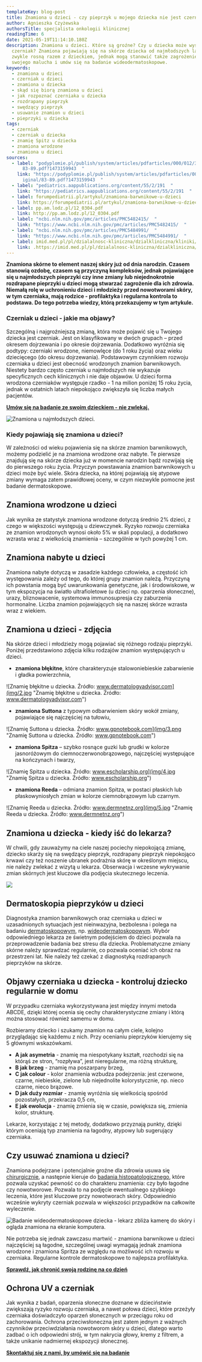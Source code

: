 ```yaml
---
templateKey: blog-post
title: Znamiona u dzieci - czy pieprzyk u mojego dziecka nie jest czerniakiem?
author: Agnieszka Czyżewska
authorsTitle: specjalista onkologii klinicznej
readingTime: 6
date: 2021-05-19T11:14:10.180Z
description: Znamiona u dzieci. Które są groźne? Czy u dziecka może wystąpić
  czerniak? Znamiona pojawiają się na skórze dziecka od najmłodszych lat i
  zwykle rosną razem z dzieckiem, jednak mogą stanowić także zagrożenie! Zbadaj
  swojego malucha i umów się na badanie wideodermatoskopowe.
keywords:
  - znamiona u dzieci
  - czerniak u dzieci
  - znamiona u dziecka
  - skąd się biorą znamiona u dzieci
  - jak rozpoznać czerniaka u dziecka
  - rozdrapany pieprzyk
  - swędzący pieprzyk
  - usuwanie znamion u dzieci
  - pieprzyki u dziecka
tags:
  - czerniak
  - czerniak u dziecka
  - znamię Spitz u dziecka
  - znamiona wrodzone
  - znamiona u dzieci
sources:
  - label: "podyplomie.pl/publish/system/articles/pdfarticles/000/012/309/original/\
      83-89.pdf?1473159943  "
    link: "https://podyplomie.pl/publish/system/articles/pdfarticles/000/012/309/or\
      iginal/83-89.pdf?1473159943  "
  - label: "pediatrics.aappublications.org/content/55/2/191  "
    link: "https://pediatrics.aappublications.org/content/55/2/191  "
  - label: forumpediatrii.pl/artykul/znamiona-barwnikowe-u-dzieci
    link: https://forumpediatrii.pl/artykul/znamiona-barwnikowe-u-dzieci
  - label: pp.am.lodz.pl/12_0304.pdf
    link: http://pp.am.lodz.pl/12_0304.pdf
  - label: "ncbi.nlm.nih.gov/pmc/articles/PMC5482415/  "
    link: "https://www.ncbi.nlm.nih.gov/pmc/articles/PMC5482415/  "
  - label: "ncbi.nlm.nih.gov/pmc/articles/PMC5484991/  "
    link: "https://www.ncbi.nlm.nih.gov/pmc/articles/PMC5484991/  "
  - label: imid.med.pl/pl/dzialalnosc-kliniczna/dzialkliniczna/kliniki/klinika-onkologii-i-chirurgii-onkologicznej/czerniak-u-dzieci
    link: .https://imid.med.pl/pl/dzialalnosc-kliniczna/dzialkliniczna/kliniki/klinika-onkologii-i-chirurgii-onkologicznej/czerniak-u-dzieci
---
```

**Znamiona skórne to element naszej skóry już od dnia narodzin. Czasem stanowią ozdobę, czasem są przyczyną kompleksów, jednak pojawiające się u najmłodszych pieprzyki czy inne zmiany lub niejednokrotnie rozdrapane pieprzyki u dzieci mogą stwarzać zagrożenie dla ich zdrowia. Niemałą rolę w uchronieniu dzieci i młodzieży przed nowotworami skóry, w tym czerniaka, mają rodzice - profilaktyka i regularna kontrola to podstawa. Do tego potrzeba wiedzy, którą przekazujemy w tym artykule.**

### Czerniak u dzieci - jakie ma objawy?

Szczególną i najgroźniejszą zmianą, która może pojawić się u Twojego dziecka jest czerniak. Jest on klasyfikowany w dwóch grupach – przed okresem dojrzewania i po okresie dojrzewania. Dodatkowo wyróżnia się podtypy:
czerniaki wrodzone, niemowlęce (do 1 roku życia) oraz 
wieku dziecięcego (do okresu dojrzewania). 
Podstawowym czynnikiem rozwoju czerniaka u dzieci jest obecność wrodzonych znamion barwnikowych. Niestety bardzo często czerniak u najmłodszych nie wykazuje specyficznych cech klinicznych i nie daje objawów. U dzieci forma wrodzona czerniaków występuje rzadko - 1 na milion poniżej 15 roku życia, jednak w ostatnich latach niepokojąco zwiększyła się liczba małych pacjentów.



**[Umów się na badanie ze swoim dzieckiem - nie zwlekaj.](/kontakt)**

![Znamiona u najmłodszych dzieci.](img/1.jpg "Znamiona u najmłodszych dzieci.")

### Kiedy pojawiają się znamiona u dzieci?

W zależności od wieku pojawienia się na skórze znamion barwnikowych, możemy podzielić je na znamiona wrodzone oraz nabyte. Te pierwsze znajdują się na skórze dziecka już w momencie narodzin bądź rozwijają się do pierwszego roku życia. Przyczyn powstawania znamion barwnikowych u dzieci może być wiele. Skóra dziecka, na której pojawiają się atypowe zmiany wymaga zatem prawidłowej oceny, w czym niezwykle pomocne jest badanie dermatoskopowe. 

## Znamiona wrodzone u dzieci

Jak wynika ze statystyk znamiona wrodzone dotyczą średnio 2% dzieci, z czego w większości występują u dziewczynek. Ryzyko rozwoju czerniaka ze znamion wrodzonych wynosi około 5% w skali populacji, a dodatkowo wzrasta wraz z wielkością znamienia – szczególnie w tych powyżej 1 cm.  

## Znamiona nabyte u dzieci

Znamiona nabyte dotyczą w zasadzie każdego człowieka, a częstość ich występowania zależy od tego, do której grupy znamion należą. Przyczyną ich powstania mogą być uwarunkowania genetyczne, jak i środowiskowe, w tym ekspozycja na światło ultrafioletowe (u dzieci np. oparzenia słoneczne), urazy, bliznowacenie, systemowa immunosupresja czy zaburzenia hormonalne. Liczba znamion pojawiających się na naszej skórze wzrasta wraz z wiekiem.

## Znamiona u dzieci - zdjęcia

Na skórze dzieci i młodzieży mogą pojawiać się różnego rodzaju pieprzyki. Poniżej przedstawiono zdjęcia kilku rodzajów znamion występujących u dzieci.

* **znamiona błękitne**, które charakteryzuje stalowoniebieskie zabarwienie i gładka powierzchnia,

![Znamię błękitne u dziecka. Źródło: www.dermatologyadvisor.com](img/2.jpg "Znamię błękitne u dziecka. Źródło: www.dermatologyadvisor.com")

* **znamiona Suttona** z typowym odbarwieniem skóry wokół zmiany, pojawiające się najczęściej na tułowiu,

![Znamię Suttona u dziecka. Źródło: www.gpnotebook.com](img/3.png "Znamię Suttona u dziecka. Źródło: www.gpnotebook.com")

* **znamiona Spitza** – szybko rosnące guzki lub grudki w kolorze jasnoróżowym do ciemnoczerwonobrązowego, najczęściej występujące na kończynach i twarzy,

![Znamię Spitza u dziecka. Źródło: www.escholarship.org](img/4.jpg "Znamię Spitza u dziecka. Źródło: www.escholarship.org")

* **znamiona Reeda** – odmiana znamion Spitza, w postaci płaskich lub płaskowyniosłych zmian w kolorze ciemnobrązowym lub czarnym.

![Znamię Reeda u dziecka. Źródło: www.dermnetnz.org](img/5.jpg "Znamię Reeda u dziecka. Źródło: www.dermnetnz.org")

<More link="/czerniak/rodzaje-czerniaka-zdjecia" text="Inne rodzaje znamion! Sprawdź" cta="Zobacz również" />

## Znamiona u dziecka - kiedy iść do lekarza?

W chwili, gdy zauważymy na ciele naszej pociechy niepokojącą zmianę, dziecko skarży się na swędzący pieprzyk, rozdrapany pieprzyk niepokojąco krwawi czy też noszenie ubranek podrażnia skórę w określonym miejscu, nie należy zwlekać z wizytą u lekarza. Obserwacja i wczesne wykrywanie zmian skórnych jest kluczowe dla podjęcia skutecznego leczenia.

![ ](img/6.jpg " ")

## Dermatoskopia pieprzyków u dzieci

Diagnostyka znamion barwnikowych oraz czerniaka u dzieci w uzasadnionych sytuacjach jest nieinwazyjna, bezbolesna i polega na badaniu [dermatoskopowym](/dermatoskopia-badanie-znamion), np. [wideodermatoskopowym](/wideodermatoskopia-komputerowe-badanie-znamion). Wybór odpowiedniego lekarza ze świetnym podejściem do dzieci pozwala na przeprowadzenie badania bez stresu dla dziecka. Problematyczne zmiany skórne należy sprawdzać regularnie, co pozwala oceniać ich obraz na przestrzeni lat. Nie należy też czekać z diagnostyką rozdrapanych pieprzyków na skórze.

<More link="/kontakt" text="Czy działamy w Twoim mieście.  Umów się." cta="Sprawdź" />

## Objawy czerniaka u dziecka - kontroluj dziecko regularnie w domu

W przypadku czerniaka wykorzystywana jest między innymi metoda ABCDE, dzięki której ocenia się cechy charakterystyczne zmiany i którą można stosować również samemu w domu. 

<More link="/czerniak" text="Czerniak - diagnostyka i leczenie" cta="Sprawdź" />

Rozbieramy dziecko i szukamy znamion na całym ciele, kolejno przyglądając się każdemu z nich. Przy ocenianiu pieprzyków kierujemy się 5 głównymi wskazówkami.

* **A jak asymetria** - znamię ma niespotykany kształt, rozchodzi się na którąś ze stron, “rozpływa”, jest nieregularne, ma różną strukturę,
* **B jak brzeg** - znamię ma poszarpany brzeg, 
* **C jak colour** - kolor znamienia wzbudza podejrzenia: jest czerwone, czarne, niebieskie, zielone lub niejednolite kolorystycznie, np. nieco czarne, nieco brązowe. 
* **D jak duży rozmiar** - znamię wyróżnia się wielkością spośród pozostałych, przekracza 0,5 cm, 
* **E jak ewolucja** - znamię zmienia się w czasie, powiększa się, zmienia kolor, strukturę. 

Lekarze, korzystając z tej metody, dodatkowo przyznają punkty, dzięki którym oceniają typ znamienia na łagodny, atypowy lub sugerujący czerniaka. 

## Czy usuwać znamiona u dzieci?

Znamiona podejrzane i potencjalnie groźne dla zdrowia usuwa się [chirurgicznie](/chirurgiczne-usuwanie-znamion), a następnie kieruje do [badania histopatologicznego](/chirurgiczne-usuwanie-znamion#histopatologia), które pozwala uzyskać pewność co do charakteru znamienia: czy było łagodne czy nowotworowe. Pozwala to na podjęcie ewentualnego szybkiego leczenia, które jest kluczowe przy nowotworach skóry. Odpowiednio wcześnie wykryty czerniak pozwala w większości przypadków na całkowite wyleczenie.

![Badanie wideodermatoskopowe dziecka - lekarz zbliża kamerę do skóry i ogląda znamiona na ekranie komputera.](img/7.jpg "Badanie wideodermatoskopowe dziecka")

Nie potrzeba się jednak zawczasu martwić - znamiona barwnikowe u dzieci najczęściej są łagodne, szczególnej uwagi wymagają jednak znamiona wrodzone i znamiona Spritza ze względu na możliwość ich rozwoju w czerniaka. Regularne kontrole dermatoskopowe to najlepsza profilaktyka.



**[Sprawdź, jak chronić swoją rodzinę na co dzień](/blog/jak-chronic-sie-przed-nowotworem-skory)**



## Ochrona UV a czerniak

Jak wynika z badań, oparzenia słoneczne doznane w dzieciństwie zwiększają ryzyko rozwoju czerniaka, a nawet połowa dzieci, które przeżyły czerniaka doświadczyło oparzeń słonecznych w przeciągu roku od zachorowania. Ochrona przeciwsłoneczna jest zatem jednym z ważnych czynników przeciwdziałania nowotworom skóry u dzieci, dlatego warto zadbać o ich odpowiedni strój, w tym nakrycia głowy, kremy z filtrem, a także unikanie nadmiernej ekspozycji słonecznej.



**[Skontaktuj się z nami, by umówić się na badanie](/kontakt)**